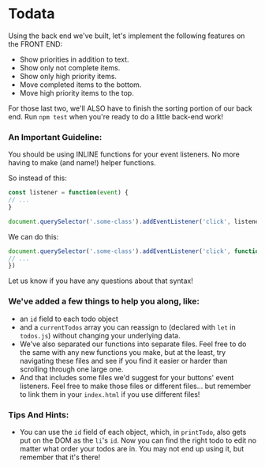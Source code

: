 # Todata

Using the back end we've built, let's implement the following features on the FRONT END:

* Show priorities in addition to text.
* Show only not complete items.
* Show only high priority items.
* Move completed items to the bottom.
* Move high priority items to the top.

For those last two, we'll ALSO have to finish the sorting portion of our back end. Run `npm test` when you're ready to do a little back-end work!


### An Important Guideline:

You should be using INLINE functions for your event listeners. No more having to make (and name!) helper functions.

So instead of this:

```javascript
const listener = function(event) {
// ...
}

document.querySelector('.some-class').addEventListener('click', listener);
```

We can do this:

```javascript
document.querySelector('.some-class').addEventListener('click', function(event) {
// ...
})
```

Let us know if you have any questions about that syntax!


### We've added a few things to help you along, like:

* an `id` field to each todo object
* and a `currentTodos` array you can reassign to (declared with `let` in `todos.js`) without changing your underlying data.
* We've also separated our functions into separate files. Feel free to do the same with any new functions you make, but at the least, try navigating these files and see if you find it easier or harder than scrolling through one large one.
* And that includes some files we'd suggest for your buttons' event listeners. Feel free to make those files or different files... but remember to link them in your `index.html` if you use different files!

### Tips And Hints:

* You can use the `id` field of each object, which, in `printTodo`, also gets put on the DOM as the `li`'s `id`. Now you can find the right todo to edit no matter what order your todos are in. You may not end up using it, but remember that it's there!
